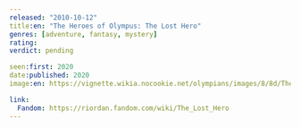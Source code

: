 ```yaml
---
released: "2010-10-12"
title:en: "The Heroes of Olympus: The Lost Hero"
genres: [adventure, fantasy, mystery]
rating:
verdict: pending

seen:first: 2020
date:published: 2020
image:en: https://vignette.wikia.nocookie.net/olympians/images/8/8d/The_Lost_Hero.jpg/revision/latest?cb=20151117024147

link:
  Fandom: https://riordan.fandom.com/wiki/The_Lost_Hero
---
```

